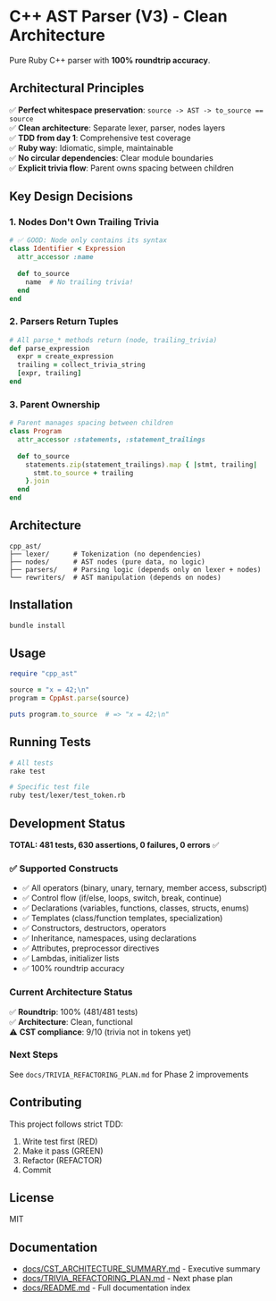 # C++ AST Parser (V3) - Clean Architecture

Pure Ruby C++ parser with **100% roundtrip accuracy**.

## Architectural Principles

✅ **Perfect whitespace preservation**: `source -> AST -> to_source == source`  
✅ **Clean architecture**: Separate lexer, parser, nodes layers  
✅ **TDD from day 1**: Comprehensive test coverage  
✅ **Ruby way**: Idiomatic, simple, maintainable  
✅ **No circular dependencies**: Clear module boundaries  
✅ **Explicit trivia flow**: Parent owns spacing between children

## Key Design Decisions

### 1. Nodes Don't Own Trailing Trivia
```ruby
# ✅ GOOD: Node only contains its syntax
class Identifier < Expression
  attr_accessor :name
  
  def to_source
    name  # No trailing trivia!
  end
end
```

### 2. Parsers Return Tuples
```ruby
# All parse_* methods return (node, trailing_trivia)
def parse_expression
  expr = create_expression
  trailing = collect_trivia_string
  [expr, trailing]
end
```

### 3. Parent Ownership
```ruby
# Parent manages spacing between children
class Program
  attr_accessor :statements, :statement_trailings
  
  def to_source
    statements.zip(statement_trailings).map { |stmt, trailing|
      stmt.to_source + trailing
    }.join
  end
end
```

## Architecture

```
cpp_ast/
├── lexer/      # Tokenization (no dependencies)
├── nodes/      # AST nodes (pure data, no logic)
├── parsers/    # Parsing logic (depends only on lexer + nodes)
└── rewriters/  # AST manipulation (depends on nodes)
```

## Installation

```bash
bundle install
```

## Usage

```ruby
require "cpp_ast"

source = "x = 42;\n"
program = CppAst.parse(source)

puts program.to_source  # => "x = 42;\n"
```

## Running Tests

```bash
# All tests
rake test

# Specific test file
ruby test/lexer/test_token.rb
```

## Development Status

**TOTAL: 481 tests, 630 assertions, 0 failures, 0 errors** ✅

### ✅ Supported Constructs
- ✅ All operators (binary, unary, ternary, member access, subscript)
- ✅ Control flow (if/else, loops, switch, break, continue)
- ✅ Declarations (variables, functions, classes, structs, enums)
- ✅ Templates (class/function templates, specialization)
- ✅ Constructors, destructors, operators
- ✅ Inheritance, namespaces, using declarations
- ✅ Attributes, preprocessor directives
- ✅ Lambdas, initializer lists
- ✅ 100% roundtrip accuracy

### Current Architecture Status
✅ **Roundtrip**: 100% (481/481 tests)  
✅ **Architecture**: Clean, functional  
⚠️ **CST compliance**: 9/10 (trivia not in tokens yet)

### Next Steps
See `docs/TRIVIA_REFACTORING_PLAN.md` for Phase 2 improvements

## Contributing

This project follows strict TDD:
1. Write test first (RED)
2. Make it pass (GREEN)
3. Refactor (REFACTOR)
4. Commit

## License

MIT

## Documentation

- [docs/CST_ARCHITECTURE_SUMMARY.md](docs/CST_ARCHITECTURE_SUMMARY.md) - Executive summary
- [docs/TRIVIA_REFACTORING_PLAN.md](docs/TRIVIA_REFACTORING_PLAN.md) - Next phase plan
- [docs/README.md](docs/README.md) - Full documentation index

